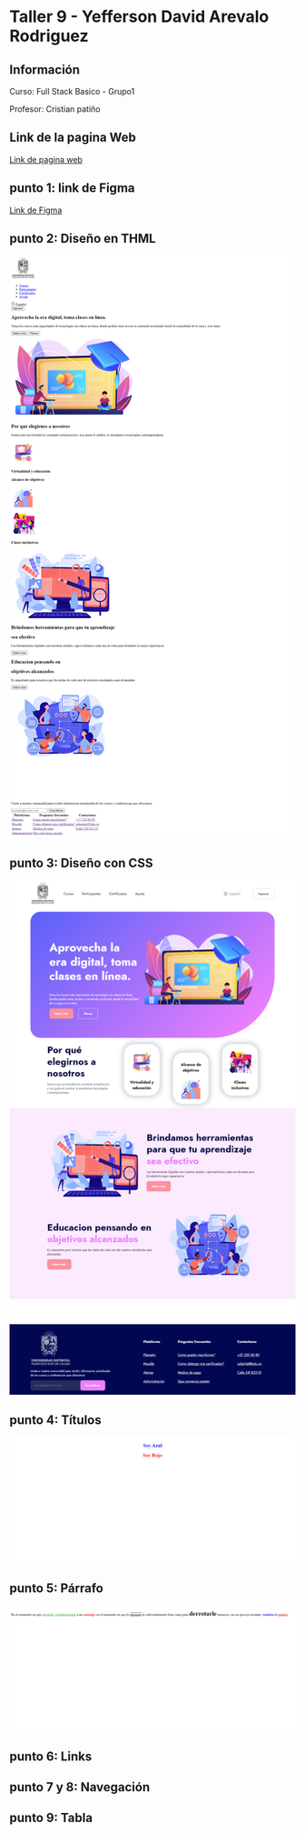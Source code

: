 <h1>Taller 9 - Yefferson David Arevalo Rodriguez</h1>

<h2>Información</h2>
<p>Curso: Full Stack Basico - Grupo1</p>
<p>Profesor: Cristian patiño</p>

<h2>Link de la pagina Web</h2>
<a href="https://yeffer04.github.io/taller-9-full-stack/punto-1-2-3/index.html"
>Link de pagina web</a>


<h2>punto 1: link de Figma</h2>
<a href="https://www.figma.com/file/Y30NJHffiC39oV4HdwTVrm/Yefferson-Arevalo-Rodriguez?type=design&node-id=0%3A1&mode=design&t=rT5g9gd1HMpUFZdY-1">Link de Figma</a>

<h2>punto 2: Diseño en THML</h2>
<img src="./public/images/punto-2.png" alt="punto 2">

<h2>punto 3: Diseño con CSS</h2>
<img src="./public/images/punto-3.png" alt="punto 3">

<h2>punto 4: Títulos</h2>
<img src="./public/images/punto-4.png" alt="punto 4">


<h2>punto 5: Párrafo</h2>
<img src="./public/images/punto-5.png" alt="punto 5">

<h2>punto 6: Links</h2>

<h2>punto 7 y 8: Navegación</h2>

<h2>punto 9: Tabla</h2>
